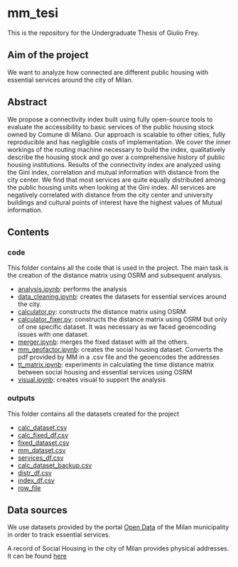 # mm_tesi

This is the repository for the Undergraduate Thesis of Giulio Frey.

## Aim of the project

We want to analyze how connected are different public housing with essential services around the city of Milan. 

## Abstract

We propose a connectivity index built using fully open-source tools to evaluate the accessibility to basic services of the public housing stock owned by Comune di Milano. Our approach is scalable to other cities, fully reproducible and has negligible costs of implementation. We cover the inner workings of the routing machine necessary to build the index, qualitatively describe the housing stock and go over a comprehensive history of public housing institutions. Results of the connectivity index are analyzed using the Gini index, correlation and mutual information with distance from the city center. We find that most services are quite equally distributed among the public housing units when
looking at the Gini index. All services are negatively correlated with distance from the city center and university buildings and cultural points of interest have the highest values of Mutual information.

## Contents

### code 

This folder contains all the code that is used in the project. The main task is the creation of the distance matrix using OSRM and subsequent analysis. 

* [analysis.ipynb](code/analysis.ipynb): performs the analysis
* [data_cleaning.ipynb](code/data_cleaning.ipynb): creates the datasets for essential services around the city. 
* [calculator.py](code/calculator.py): constructs the distance matrix using OSRM 
* [calculator_fixer.py](code/calculator_fixer.py): constructs the distance matrix using OSRM but only of one specific dataset. It was necessary as we faced geoencoding issues with one dataset.
* [merger.ipynb](code/merger.ipynb): merges the fixed dataset with all the others.
* [mm_geofactor.ipynb](code/mm_geofactor.ipynb): creates the social housing dataset. Converts the pdf provided by MM in a .csv file and the geoencodes the addresses 
* [tt_matrix.ipynb](code/tt_matrix.ipynb): experiments in calculating the time distance matrix between social housing and essential services using OSRM
* [visual.ipynb](code/visual.ipynb): creates visual to support the analysis

### outputs

This folder contains all the datasets created for the project

 * [calc_dataset.csv ](calc_dataset.csv )        
 * [calc_fixed_df.csv](calc_fixed_df.csv)  
 * [fixed_dataset.csv](fixed_dataset.csv)  
 * [mm_dataset.csv](mm_dataset.csv)  
 * [services_df.csv](services_df.csv)
 * [calc_dataset_backup.csv](calc_dataset_backup.csv)  
 * [distr_df.csv](distr_df.csv)       
 * [index_df.csv](index_df.csv)      
 * [row_file](row_file)


## Data sources

We use datasets provided by the portal [Open Data](https://dati.comune.milano.it/) of the Milan municipality in order to track essential services. 

A record of Social Housing in the city of Milan provides physical addresses. It can be found [here](https://casa.mmspa.eu/wps/portal/pon/case/home/patrimonio/alloggi/!ut/p/z1/04_Sj9CPykssy0xPLMnMz0vMAfIjo8zifQ0sjdwtTIx83f0NzQ0c_SzcDEKCfIz8_c30w1EVWHiYGRkEeod5-AUEBxkYOhvrRxGj3wAHcDQgTj8eBVH4jQ_Xj8JnhYW3OboCC3N3oM6w4GBD08BAAzc3YwwFmGFAyBUFuaGhEQaZnumOiooA8-SPZw!!/dz/d5/L2dBISEvZ0FBIS9nQSEh/)

